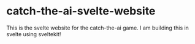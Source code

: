 # catch-the-ai-svelte-website
This is the svelte website for the catch-the-ai game. I am building this in svelte using sveltekit!
